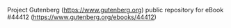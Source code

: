 Project Gutenberg (https://www.gutenberg.org) public repository for eBook #44412 (https://www.gutenberg.org/ebooks/44412)
